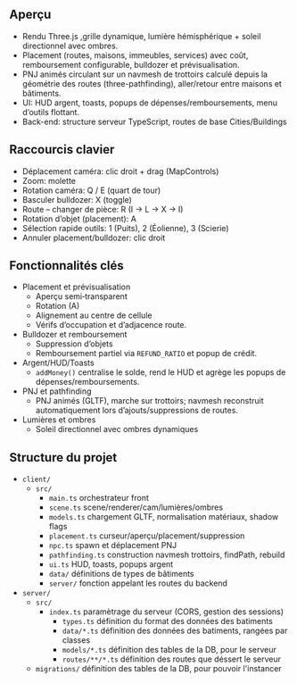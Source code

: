 ## Aperçu

- Rendu Three.js ,grille dynamique, lumière hémisphérique + soleil directionnel avec ombres.
- Placement (routes, maisons, immeubles, services) avec coût, remboursement configurable, bulldozer et prévisualisation.
- PNJ animés circulant sur un navmesh de trottoirs calculé depuis la géométrie des routes (three-pathfinding), aller/retour entre maisons et bâtiments.
- UI: HUD argent, toasts, popups de dépenses/remboursements, menu d’outils flottant.
- Back-end: structure serveur TypeScript, routes de base Cities/Buildings


## Raccourcis clavier 

- Déplacement caméra: clic droit + drag (MapControls)
- Zoom: molette
- Rotation caméra: Q / E (quart de tour)
- Basculer bulldozer: X (toggle)
- Route – changer de pièce: R (I → L → X → I)
- Rotation d’objet (placement): A
- Sélection rapide outils: 1 (Puits), 2 (Éolienne), 3 (Scierie)
- Annuler placement/bulldozer: clic droit

## Fonctionnalités clés

- Placement et prévisualisation
	- Aperçu semi‑transparent
	- Rotation (A)
	- Alignement au centre de cellule
	- Vérifs d’occupation et d’adjacence route.
- Bulldozer et remboursement
	- Suppression d’objets
	- Remboursement partiel via `REFUND_RATIO` et popup de crédit.
- Argent/HUD/Toasts
	- `addMoney()` centralise le solde, rend le HUD et agrège les popups de dépenses/remboursements.
- PNJ et pathfinding
	- PNJ animés (GLTF), marche sur trottoirs; navmesh reconstruit automatiquement lors d’ajouts/suppressions de routes.
- Lumières et ombres
	- Soleil directionnel avec ombres dynamiques 

## Structure du projet

- `client/`
	- `src/`
		- `main.ts`
		  orchestrateur front
		- `scene.ts`
		  scene/renderer/cam/lumières/ombres
		- `models.ts`
		  chargement GLTF, normalisation matériaux, shadow flags
		- `placement.ts`
		  curseur/aperçu/placement/suppression
		- `npc.ts`
		  spawn et déplacement PNJ
		- `pathfinding.ts`
		  construction navmesh trottoirs, findPath, rebuild
		- `ui.ts`
		  HUD, toasts, popups argent
		- `data/`
		  définitions de types de bâtiments
		- `server/`
		  fonction appelant les routes du backend
- `server/`
	- `src/`
	  - `index.ts`
	 		paramètrage du serveur (CORS, gestion des sessions)
		- `types.ts`
		  définition du format des données des batiments
		- `data/*.ts`
			définition des données des batiments, rangées par classes
		- `models/*.ts`
			définition des tables de la DB, pour le serveur
		- `routes/**/*.ts`
		  définition des routes que déssert le serveur
 	- `migrations/`
	   définition des tables de la DB, pour pouvoir l'instancer



